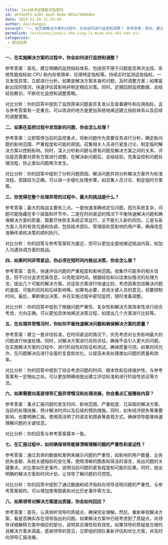 ```yaml
---
title: Java技术经理面试指南四
id: e6feedf2-a201-4aa5-8ede-065a73808d6e
date: 2024-11-20 11:33:44
author: daichangya
excerpt: "一、在实施解决方案的过程中，你会如何进行监控和调整？ 参考答案：首先，建立明确的监控指标体系，包括但不限于问题是否再次出现、系统性能指标如 CPU 和内存使用率、应用特定指标等。持续实时监测这些指标，一旦发现异常，立即进行分析。如果是解决方案本身的问题，及时调整方案；如果是新出现的情况，快速评估其影"
permalink: /archives/javaji-shu-jing-li-mian-shi-zhi-nan-si/
categories:
 - 面试指南
---
```


<p style=""><strong>一、在实施解决方案的过程中，你会如何进行监控和调整？</strong></p><p style="">参考答案：首先，建立明确的监控指标体系，包括但不限于问题是否再次出现、系统性能指标如 CPU 和内存使用率、应用特定指标等。持续实时监测这些指标，一旦发现异常，立即进行分析。如果是解决方案本身的问题，及时调整方案；如果是新出现的情况，快速评估其影响并制定相应对策。同时，定期回顾监控数据，总结经验教训，不断优化监控和调整策略。</p><p style="">对比分析：你的回答中提到了监控原来问题是否复发以及查看硬件和应用指标，这与参考答案有一定重合。可以改进的地方是更加系统地阐述建立指标体系以及后续的调整策略。</p><p style=""><strong>二、如果在监控过程中发现新的问题，你会怎么处理？</strong></p><p style="">参考答案：立即暂停当前的监控重点，将新问题作为首要任务进行分析。确定新问题的影响范围、严重程度和可能的原因。召集相关人员进行紧急讨论，制定临时解决方案以控制影响。同时，深入分析新问题与原有问题及解决方案之间的关系，评估是否需要对原有方案进行调整。在解决新问题后，总结经验，完善监控和问题处理流程，防止类似问题再次发生。</p><p style="">对比分析：你的回答中提到了分析问题原因、解决问题并将分析解决方案作为标准流程，思路较为正确。可以进一步细化处理步骤，如召集人员讨论、制定临时方案等。</p><p style=""><strong>三、你觉得在整个处理异常的过程中，最大的挑战是什么？</strong></p><p style="">参考答案：最大的挑战主要有三点。一是快速准确地定位问题，因为系统复杂，问题可能隐藏在多个层面和环节中。二是在时间紧迫的情况下平衡快速解决问题和确保解决方案的质量，既要尽快恢复系统正常运行，又不能引入新的风险。三是与各方面人员的有效沟通和协调，包括技术团队、管理层和受影响的用户等，确保信息准确传递和决策的顺利执行。</p><p style="">对比分析：你的回答与参考答案较为接近，但可以更加全面地阐述挑战内容，如加入沟通协调方面的挑战。</p><p style=""><strong>四、如果时间非常紧迫，你必须在短时间内做出决策，你会怎么做？</strong></p><p style="">参考答案：首先，快速评估问题的严重程度和影响范围。收集尽可能多的相关信息，但不过分追求完美信息，以免耽误时间。根据经验和以往类似情况的处理方法，提出几个可能的解决方案。对这些方案进行快速比较，考虑因素包括解决问题的速度、可能的风险和后续影响等。如果有必要，咨询关键人员的意见，但要控制时间。最后，果断做出决策，并在实施过程中密切监控，随时准备调整。</p><p style="">对比分析：你的回答中提到了根据问题严重性、复杂性和解决方案效率性进行综合考虑，方向正确。可以更加具体地阐述决策过程，如提出几个方案进行比较等。</p><p style=""><strong>五、在处理异常情况时，你如何平衡快速解决问题和确保解决方案的质量？</strong></p><p style="">参考答案：建立一套评估标准，在时间紧迫的情况下，优先考虑对业务影响最大的问题进行快速处理。同时，对解决方案进行风险评估，确保不会引入更大的问题。在实施解决方案的过程中，进行阶段性的验证和测试，确保质量可控。如果时间允许，在问题解决后进行全面的复盘和优化，以提高未来处理类似问题的质量和效率。</p><p style="">对比分析：你的回答中提到了综合考虑问题的时间、根本性和后续维护性，与参考答案有一定相似之处。可以更加明确地提出建立评估标准和进行阶段性验证等方法。</p><p style=""><strong>六、如果需要向高层领导汇报异常情况和处理进展，你会重点汇报哪些内容？</strong></p><p style="">参考答案：重点汇报问题的发生时间、影响范围、严重程度、已采取的解决方案、当前的处理进展、预计解决时间以及后续的预防措施。同时，如有经济损失等重要影响，也要明确汇报。使用简洁明了的语言和图表等直观方式，确保领导能够快速理解问题的关键信息。</p><p style="">对比分析：你的回答与参考答案基本一致。</p><p style=""><strong>七、在汇报过程中，如何确保领导能够清晰理解问题的严重性和紧迫性？</strong></p><p style="">参考答案：通过具体的数据和案例来展示问题的严重性，如影响的用户数量、业务损失金额、系统关键指标的变化等。使用清晰的图表和简洁的语言，突出问题的关键要点。对比类似历史事件，说明当前问题的紧急程度和可能的后果。同时，提出明确的解决方案和时间计划，让领导了解问题的可控性。</p><p style="">对比分析：你的回答中提到了通过数据和经济指标向领导说明问题的严重性，与参考答案相符。可以增加使用图表和对比历史事件等方法。</p><p style=""><strong>八、如果领导对解决方案提出质疑，你会如何回应？</strong></p><p style="">参考答案：首先，认真倾听领导的质疑点，确保完全理解。然后，重新审视解决方案，看是否确实存在领导指出的问题。如果解决方案中已经考虑到了质疑点，向领导详细解释方案中相应的部分，说明其合理性和有效性。如果领导的质疑是合理的且解决方案未涵盖，感谢领导的意见，立即组织团队重新评估和优化方案，并及时向领导汇报进展。</p>